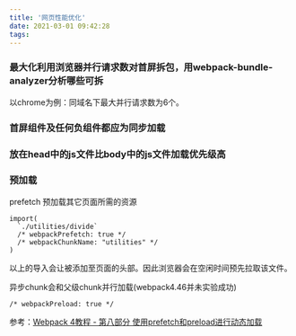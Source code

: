 ```yaml
---
title: '网页性能优化'
date: 2021-03-01 09:42:28
tags:
---
```


### 最大化利用浏览器并行请求数对首屏拆包，用webpack-bundle-analyzer分析哪些可拆

以chrome为例：同域名下最大并行请求数为6个。


### 首屏组件及任何负组件都应为同步加载


### 放在head中的js文件比body中的js文件加载优先级高

### 预加载

prefetch 预加载其它页面所需的资源

```
import(
  `./utilities/divide`
  /* webpackPrefetch: true */
  /* webpackChunkName: "utilities" */
)
```
以上的导入会让<link rel="prefetch" as="script" href="utilities.js">被添加至页面的头部。因此浏览器会在空闲时间预先拉取该文件。


异步chunk会和父级chunk并行加载(webpack4.46并未实验成功)
```
/* webpackPreload: true */
```

参考：[Webpack 4教程 - 第八部分 使用prefetch和preload进行动态加载](https://www.cnblogs.com/powertoolsteam/p/10873677.html)



